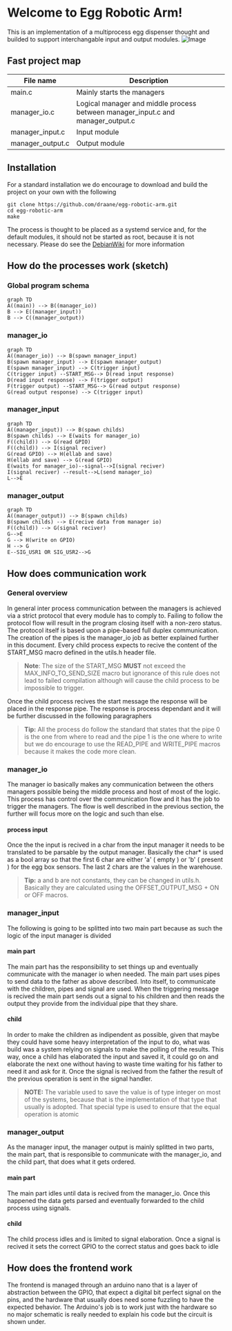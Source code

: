 
# Welcome to Egg Robotic Arm!
This is an implementation of a multiprocess egg dispenser thought and builded to support interchangable input and output modules.
![Image](https://drive.google.com/file/d/1zAJAcyNrisjH8XyAU-q8mPNsX7vYiurP/view?usp=sharing)

## Fast project map
|File name  |Description                                               
|----------------|----------
|main.c          |Mainly starts the managers      
|manager_io.c    |Logical manager and middle process between manager_input.c and manager_output.c      
|manager_input.c |Input module
|manager_output.c|Output module
## Installation
For a standard installation we do encourage to download and build the project on your own with the following
```
git clone https://github.com/draane/egg-robotic-arm.git
cd egg-robotic-arm
make
```
The process is thought to be placed as a systemd service and, for the default modules, it should not be started as root, because it is not necessary. Please do see the [DebianWiki](https://wiki.debian.org/systemd/#Creating_or_altering_services) for more information


## How do the processes work (sketch)
### **Global program schema**
```mermaid
graph TD
A((main)) --> B((manager_io))
B --> E((manager_input))
B --> C((manager_output))
```
### **manager_io** 
```mermaid
graph TD
A((manager_io)) --> B(spawn manager_input)
B(spawn manager_input) --> E(spawn manager_output)
E(spawn manager_input) --> C(trigger input)
C(trigger input) --START_MSG--> D(read input response)
D(read input response) --> F(trigger output)
F(trigger output) --START_MSG--> G(read output response)
G(read output response) --> C(trigger input)
```
### **manager_input**
```mermaid
graph TD
A((manager_input)) --> B(spawn childs)
B(spawn childs) --> E(waits for manager_io)
F((child)) --> G(read GPIO)
F((child)) --> I(signal reciver)
G(read GPIO) --> H(ellab and save)
H(ellab and save) --> G(read GPIO)
E(waits for manager_io)--signal-->I(signal reciver)
I(signal reciver) --result-->L(send manager_io)
L-->E
```
### **manager_output**
```mermaid
graph TD
A((manager_output)) --> B(spawn childs)
B(spawn childs) --> E(recive data from manager io)
F((child)) --> G(signal reciver)
G-->E
G --> H(write on GPIO)
H --> G
E--SIG_USR1 OR SIG_USR2-->G
```
## How does communication work
### **General overview**
In general inter process communication between the managers is achieved  via a strict protocol that every module has to comply to. Failing to follow the protocol flow will result in the program closing itself with a non-zero status. The protocol itself is based upon a pipe-based full duplex communication. The creation of the pipes is the manager_io job as better explained further in this document. Every child process expects to recive the content of the START_MSG  macro defined in the utils.h header file. 
>**Note**: The size of the START_MSG **MUST** not exceed the MAX_INFO_TO_SEND_SIZE macro but ignorance of this rule does not lead to failed compilation although will cause the child process to be impossible to trigger.

Once the child process recives the start message the response will be placed in the response pipe. The response is process dependant and it will be further discussed in the following paragraphers
>**Tip:** All the process do follow the standard that states that the pipe 0 is the one from where to read and the pipe 1 is the one where to write but we do encourage to use the READ_PIPE and WRITE_PIPE macros because it makes the code more clean.

### **manager_io**
The manager io basically makes any communication between the others managers possible being the middle process and host of most of the logic. This process has control over the communication flow and it has the job to trigger the managers. The flow is well described in the previous section, the further will focus more on the logic and such than else.
#### **process input**
Once the the input is recived in a char from the input manager it needs to be translated to be parsable by the output manager. Basically the char* is used as a bool array so that the first 6 char are either 'a' ( empty ) or 'b' ( present ) for the egg box sensors. The last 2 chars are the values in the warehouse.
> **Tip:** a and b are not constants, they can be changed in utils.h. Basically they are calculated using the OFFSET_OUTPUT_MSG + ON or OFF macros.
### **manager_input**
The following is going to be splitted into two main part because as such the logic of the input manager is divided
#### main part
The main part has the responsibility to set things up and eventually communicate with the manager io when needed. The main part uses pipes to send data to the father as above described. Into itself, to communicate with the children, pipes and signal are used. When the triggering message is recived the main part sends out a signal to his children and then reads the output they provide from the individual pipe that they share.
#### child
In order to make the children as indipendent as possible, given that maybe they could have some heavy interpretation of the input to do, what was build was a system relying on signals to make the polling of the results. This way, once a child has elaborated the input and saved it, it could go on and elaborate the next one without having to waste time waiting for his father to need it and ask for it. Once the signal is recived from the father the result of the previous operation is sent in the signal handler.
> **NOTE:** The variable used to save the value is of type integer on most of the systems, because that is the implementation of that type that usually is adopted. That special type is used to ensure that the equal operation is atomic 
### **manager_output**

As the manager input, the manager output is mainly splitted in two parts, the main part, that is responsible to communicate with the manager_io, and the child part, that does what it gets ordered.
#### main part
The main part idles until data is recived from the manager_io. Once this happened the data gets parsed and eventually forwarded to the child process using signals.

#### child
The child process idles and is limited to signal elaboration. Once a signal is recived it sets the correct GPIO to the correct status and goes back to idle  
## How does the frontend work
The frontend is managed through an arduino nano that is a layer of abstraction between the GPIO, that expect a digital bit perfect signal on the pins, and the hardware that usually does need some fuzzling to have the expected behavior. The Arduino's job is to work just with the hardware so no major schematic is really needed to explain his code but the circuit is shown under. 
